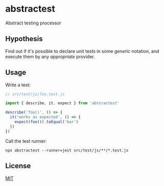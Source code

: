 # abstractest
Abstract testing processor

## Hypothesis
Find out if it's possible to declare unit tests in some _generic_ notation,
and execute them by any _appropriate_ provider.

## Usage
Write a test:
```ts
// src/test/js/foo.test.js

import { describe, it, expect } from 'abstractest'

describe('foo()', () => {
  it('works as expected', () => {
    expect(foo()).toEqual('bar')
  })
})
```
Call the test runner:
```shell
npx abstractest --runner=jest src/test/js/**/*.test.js
```

## License
[MIT](./LICENSE)
